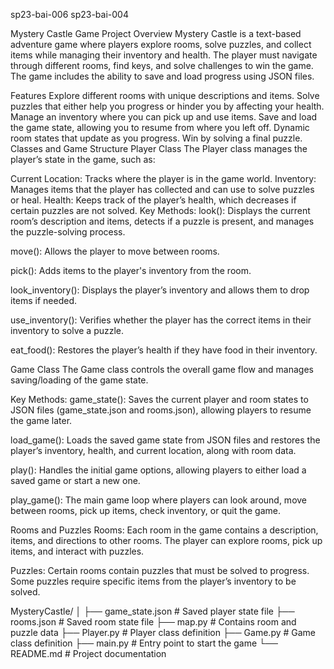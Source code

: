 sp23-bai-006 
sp23-bai-004


Mystery Castle Game
Project Overview
Mystery Castle is a text-based adventure game where players explore rooms, solve puzzles, and collect items while managing their inventory and health. The player must navigate through different rooms, find keys, and solve challenges to win the game. The game includes the ability to save and load progress using JSON files.

Features
Explore different rooms with unique descriptions and items.
Solve puzzles that either help you progress or hinder you by affecting your health.
Manage an inventory where you can pick up and use items.
Save and load the game state, allowing you to resume from where you left off.
Dynamic room states that update as you progress.
Win by solving a final puzzle.
Classes and Game Structure
Player Class
The Player class manages the player’s state in the game, such as:

Current Location: Tracks where the player is in the game world.
Inventory: Manages items that the player has collected and can use to solve puzzles or heal.
Health: Keeps track of the player’s health, which decreases if certain puzzles are not solved.
Key Methods:
look():
Displays the current room’s description and items, detects if a puzzle is present, and manages the puzzle-solving process.

move():
Allows the player to move between rooms.

pick():
Adds items to the player's inventory from the room.

look_inventory():
Displays the player’s inventory and allows them to drop items if needed.

use_inventory():
Verifies whether the player has the correct items in their inventory to solve a puzzle.

eat_food():
Restores the player’s health if they have food in their inventory.

Game Class
The Game class controls the overall game flow and manages saving/loading of the game state.

Key Methods:
game_state():
Saves the current player and room states to JSON files (game_state.json and rooms.json), allowing players to resume the game later.

load_game():
Loads the saved game state from JSON files and restores the player’s inventory, health, and current location, along with room data.

play():
Handles the initial game options, allowing players to either load a saved game or start a new one.

play_game():
The main game loop where players can look around, move between rooms, pick up items, check inventory, or quit the game.

Rooms and Puzzles
Rooms:
Each room in the game contains a description, items, and directions to other rooms. The player can explore rooms, pick up items, and interact with puzzles.

Puzzles:
Certain rooms contain puzzles that must be solved to progress. Some puzzles require specific items from the player’s inventory to be solved.





MysteryCastle/
│
├── game_state.json        # Saved player state file
├── rooms.json             # Saved room state file
├── map.py                 # Contains room and puzzle data
├── Player.py              # Player class definition
├── Game.py                # Game class definition
├── main.py                # Entry point to start the game
└── README.md              # Project documentation
